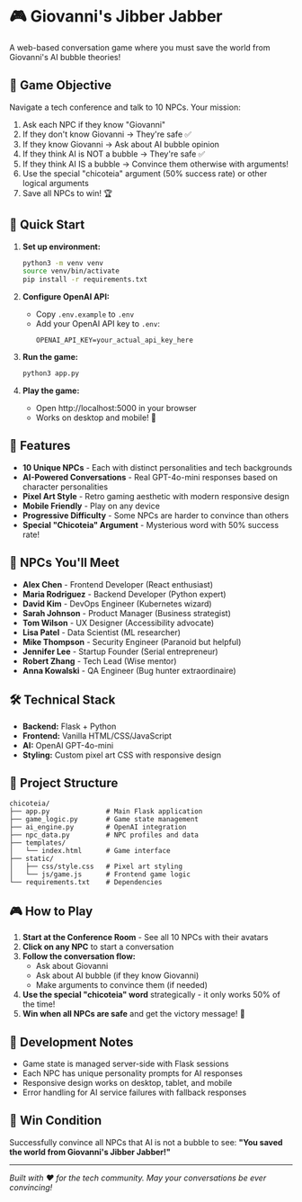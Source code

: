 # 🎮 Giovanni's Jibber Jabber

A web-based conversation game where you must save the world from Giovanni's AI bubble theories!

## 🎯 Game Objective

Navigate a tech conference and talk to 10 NPCs. Your mission:
1. Ask each NPC if they know "Giovanni"
2. If they don't know Giovanni → They're safe ✅
3. If they know Giovanni → Ask about AI bubble opinion
4. If they think AI is NOT a bubble → They're safe ✅  
5. If they think AI IS a bubble → Convince them otherwise with arguments!
6. Use the special "chicoteia" argument (50% success rate) or other logical arguments
7. Save all NPCs to win! 🏆

## 🚀 Quick Start

1. **Set up environment:**
   ```bash
   python3 -m venv venv
   source venv/bin/activate
   pip install -r requirements.txt
   ```

2. **Configure OpenAI API:**
   - Copy `.env.example` to `.env`
   - Add your OpenAI API key to `.env`:
     ```
     OPENAI_API_KEY=your_actual_api_key_here
     ```

3. **Run the game:**
   ```bash
   python3 app.py
   ```

4. **Play the game:**
   - Open http://localhost:5000 in your browser
   - Works on desktop and mobile! 📱

## 🎨 Features

- **10 Unique NPCs** - Each with distinct personalities and tech backgrounds
- **AI-Powered Conversations** - Real GPT-4o-mini responses based on character personalities  
- **Pixel Art Style** - Retro gaming aesthetic with modern responsive design
- **Mobile Friendly** - Play on any device
- **Progressive Difficulty** - Some NPCs are harder to convince than others
- **Special "Chicoteia" Argument** - Mysterious word with 50% success rate!

## 🤖 NPCs You'll Meet

- **Alex Chen** - Frontend Developer (React enthusiast)
- **Maria Rodriguez** - Backend Developer (Python expert)  
- **David Kim** - DevOps Engineer (Kubernetes wizard)
- **Sarah Johnson** - Product Manager (Business strategist)
- **Tom Wilson** - UX Designer (Accessibility advocate)
- **Lisa Patel** - Data Scientist (ML researcher)
- **Mike Thompson** - Security Engineer (Paranoid but helpful)
- **Jennifer Lee** - Startup Founder (Serial entrepreneur)
- **Robert Zhang** - Tech Lead (Wise mentor)
- **Anna Kowalski** - QA Engineer (Bug hunter extraordinaire)

## 🛠️ Technical Stack

- **Backend:** Flask + Python
- **Frontend:** Vanilla HTML/CSS/JavaScript  
- **AI:** OpenAI GPT-4o-mini
- **Styling:** Custom pixel art CSS with responsive design

## 📁 Project Structure

```
chicoteia/
├── app.py              # Main Flask application
├── game_logic.py       # Game state management
├── ai_engine.py        # OpenAI integration
├── npc_data.py         # NPC profiles and data
├── templates/
│   └── index.html      # Game interface
├── static/
│   ├── css/style.css   # Pixel art styling
│   └── js/game.js      # Frontend game logic
└── requirements.txt    # Dependencies
```

## 🎮 How to Play

1. **Start at the Conference Room** - See all 10 NPCs with their avatars
2. **Click on any NPC** to start a conversation
3. **Follow the conversation flow:**
   - Ask about Giovanni
   - Ask about AI bubble (if they know Giovanni)
   - Make arguments to convince them (if needed)
4. **Use the special "chicoteia" word** strategically - it only works 50% of the time!
5. **Win when all NPCs are safe** and get the victory message! 🎉

## 🔧 Development Notes

- Game state is managed server-side with Flask sessions
- Each NPC has unique personality prompts for AI responses
- Responsive design works on desktop, tablet, and mobile
- Error handling for AI service failures with fallback responses

## 🎯 Win Condition

Successfully convince all NPCs that AI is not a bubble to see:
**"You saved the world from Giovanni's Jibber Jabber!"**

---

*Built with ❤️ for the tech community. May your conversations be ever convincing!*
